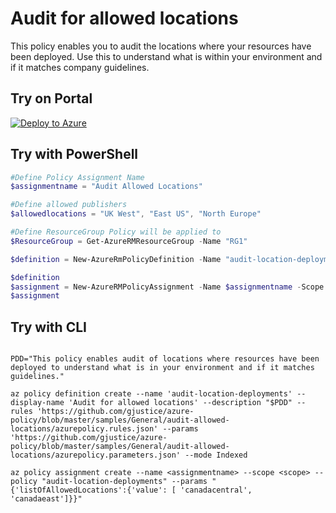 # Audit for allowed locations

This policy enables you to audit the locations where your resources have been deployed. Use this to understand what is within your environment and if it matches company guidelines.

## Try on Portal

[![Deploy to Azure](http://azuredeploy.net/deploybutton.png)](https://portal.azure.com/?feature.customportal=false&microsoft_azure_policy=true&microsoft_azure_policy_policyinsights=true&feature.microsoft_azure_security_policy=true&microsoft_azure_marketplace_policy=true#blade/Microsoft_Azure_Policy/CreatePolicyDefinitionBlade/uri/https%3A%2F%2Fraw.githubusercontent.com%2FAzure%2Fazure-policy%2Fmaster%2Fsamples%2FLocation%2Faudit-allowed-locations%2Fazurepolicy.json)

## Try with PowerShell

````powershell
#Define Policy Assignment Name
$assignmentname = "Audit Allowed Locations"

#Define allowed publishers
$allowedlocations = "UK West", "East US", "North Europe"

#Define ResourceGroup Policy will be applied to
$ResourceGroup = Get-AzureRMResourceGroup -Name "RG1"

$definition = New-AzureRmPolicyDefinition -Name "audit-location-deployments" -DisplayName "Audit for allowed locations" -description "This policy enables you to audit the locations where your resources have been deployed. Use this to understand what is within your environment and if it matches company guidelines." -Policy 'https://raw.githubusercontent.com/Azure/azure-policy/master/samples/General/audit-allowed-locations/azurepolicy.rules.json' -Parameter 'https://raw.githubusercontent.com/Azure/azure-policy/master/samples/General/audit-allowed-locations/azurepolicy.parameters.json' -Mode Indexed

$definition
$assignment = New-AzureRMPolicyAssignment -Name $assignmentname -Scope $ResourceGroup.ResourceId -listOfAllowedLocations $allowedlocations -PolicyDefinition $definition
$assignment

````

## Try with CLI

````cli

PDD="This policy enables audit of locations where resources have been deployed to understand what is in your environment and if it matches  guidelines."

az policy definition create --name 'audit-location-deployments' --display-name 'Audit for allowed locations' --description "$PDD" --rules 'https://github.com/gjustice/azure-policy/blob/master/samples/General/audit-allowed-locations/azurepolicy.rules.json' --params 'https://github.com/gjustice/azure-policy/blob/master/samples/General/audit-allowed-locations/azurepolicy.parameters.json' --mode Indexed

az policy assignment create --name <assignmentname> --scope <scope> --policy "audit-location-deployments" --params "{'listOfAllowedLocations':{'value': [ 'canadacentral', 'canadaeast']}}"

````
